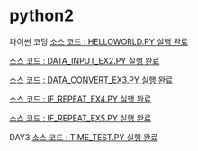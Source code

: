 # python2
파이썬 코딩
[소스 코드 : HELLOWORLD.PY 실행 완료](https://github.com/heosujinnn/python2/blob/main/DAY/HELLOWORLD.py) 

[소스 코드 : DATA_INPUT_EX2.PY 실행 완료](https://github.com/heosujinnn/python2/commit/486f0388fb7b4084c2927d9514cfd52f7fa67d32) 

[소스 코드 : DATA_CONVERT_EX3.PY 실행 완료](https://github.com/heosujinnn/python2/commit/a15240ab9f8b19a7cc6d8630f4b14109bf88e19d) 

[소스 코드 : IF_REPEAT_EX4.PY 실행 완료](https://github.com/heosujinnn/python2/commit/8d10108c8e24dd9e10087326e61c8b842e5379c8) 

[소스 코드 : IF_REPEAT_EX5.PY 실행 완료](https://github.com/heosujinnn/python2/blob/main/DAY/IF_REPEAT_EX5.py) 


DAY3
[소스 코드 : TIME_TEST.PY 실행 완료](https://github.com/heosujinnn/python2/commit/8d438822906352c914c522fa375617c2019e989d) 

